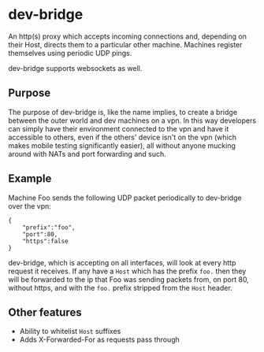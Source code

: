 # dev-bridge

An http(s) proxy which accepts incoming connections and, depending on their
Host, directs them to a particular other machine. Machines register themselves
using periodic UDP pings.

dev-bridge supports websockets as well.

## Purpose

The purpose of dev-bridge is, like the name implies, to create a bridge between
the outer world and dev machines on a vpn. In this way developers can simply
have their environment connected to the vpn and have it accessible to others,
even if the others' device isn't on the vpn (which makes mobile testing
significantly easier), all without anyone mucking around with NATs and port
forwarding and such.

## Example

Machine Foo sends the following UDP packet periodically to dev-bridge over the
vpn:

```
{
    "prefix":"foo",
    "port":80,
    "https":false
}
```

dev-bridge, which is accepting on all interfaces, will look at every http
request it receives. If any have a `Host` which has the prefix `foo.` then they
will be forwarded to the ip that Foo was sending packets from, on port 80,
without https, and with the `foo.` prefix stripped from the `Host` header.

## Other features

* Ability to whitelist `Host` suffixes
* Adds X-Forwarded-For as requests pass through
